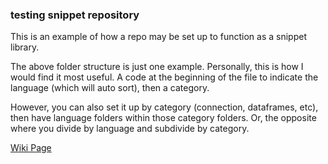 ### testing snippet repository

This is an example of how a repo may be set up to function as a snippet library.

The above folder structure is just one example. Personally, this is how I would find it most useful. A code at the beginning of the file to indicate the language (which will auto sort), then a category.   

However, you can also set it up by category (connection, dataframes, etc), then have language folders within those category folders. Or, the opposite where you divide by language and subdivide by category.

[Wiki Page](https://ema-rose.github.io/testing-snip/)

